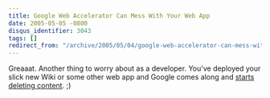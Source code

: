 ```yaml
---
title: Google Web Accelerator Can Mess With Your Web App
date: 2005-05-05 -0800
disqus_identifier: 3043
tags: []
redirect_from: "/archive/2005/05/04/google-web-accelerator-can-mess-with-your-web-app.aspx/"
---
```


Greaaat. Another thing to worry about as a developer. You've deployed
your slick new Wiki or some other web app and Google comes along and
[starts deleting
content](http://37signals.com/svn/archives2/google_web_accelerator_hey_not_so_fast_an_alert_for_web_app_designers.php).
;)


